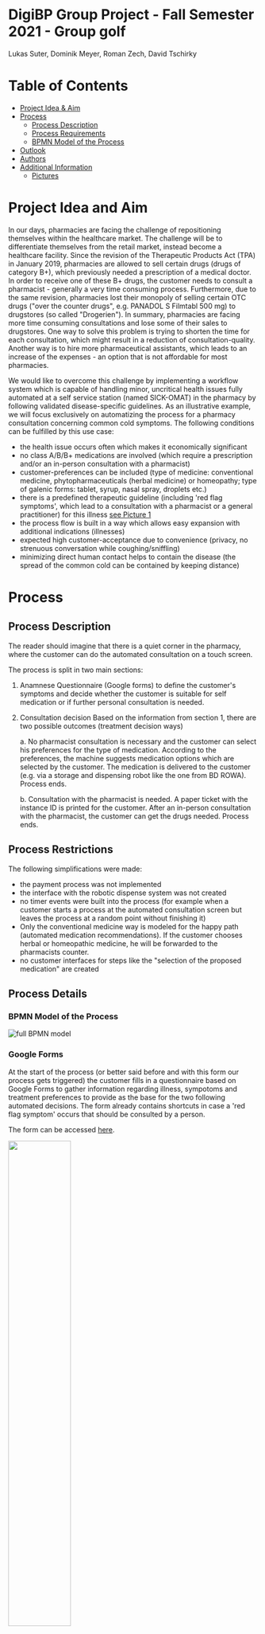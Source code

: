 # DigiBP Group Project  -  Fall Semester 2021 - Group golf
Lukas Suter, Dominik Meyer, Roman Zech, David Tschirky



# Table of Contents
- [Project Idea & Aim](#project-idea-and-aim)
- [Process](#process)
    - [Process Description](#process-description)
	- [Process Requirements](#process-requirements)
	- [BPMN Model of the Process](#bpmn-model-of-the-process)
- [Outlook](#outlook)
- [Authors](#authors)
- [Additional Information](#additional-information)
    - [Pictures](#pictures)


# Project Idea and Aim
In our days, pharmacies are facing the challenge of repositioning themselves within the healthcare market. The challenge will be to differentiate themselves from the retail market, instead become a healthcare facility. Since the revision of the Therapeutic Products Act (TPA) in January 2019, pharmacies are allowed to sell certain drugs (drugs of category B+), which previously needed a prescription of a medical doctor. In order to receive one of these B+ drugs, the customer needs to consult a pharmacist - generally a very time consuming process. Furthermore, due to the same revision, pharmacies lost their monopoly of selling certain OTC drugs ("over the counter drugs", e.g. PANADOL S Filmtabl 500 mg) to drugstores (so called "Drogerien"). In summary, pharmacies are facing more time consuming consultations and lose some of their sales to drugstores. One way to solve this problem is trying to shorten the time for each consultation, which might result in a reduction of consultation-quality. Another way is to hire more pharmaceutical assistants, which leads to an increase of the expenses - an option that is not affordable for most pharmacies.

We would like to overcome this challenge by implementing a workflow system which is capable of handling minor, uncritical health issues fully automated at a self service station (named SICK-OMAT) in the pharmacy by following validated disease-specific guidelines. As an illustrative example, we will focus exclusively on automatizing the process for a pharmacy consultation concerning common cold symptoms. The following conditions can be fulfilled by this use case:

- the health issue occurs often which makes it economically significant
- no class A/B/B+ medications are involved (which require a prescription and/or an in-person consultation with a pharmacist) 
- customer-preferences can be included (type of medicine: conventional medicine, phytopharmaceuticals (herbal medicine) or homeopathy; type of galenic forms: tablet, syrup, nasal spray, droplets etc.)
- there is a predefined therapeutic guideline (including 'red flag symptoms', which lead to a consultation with a pharmacist or a general practitioner) for this illness [see Picture 1](###picture1)
- the process flow is built in a way which allows easy expansion with additional indications (illnesses)
- expected high customer-acceptance due to convenience (privacy, no strenuous conversation while coughing/sniffling)
- minimizing direct human contact helps to contain the disease (the spread of the common cold can be contained by keeping distance)


# Process

## Process Description
The reader should imagine that there is a quiet corner in the pharmacy, where the customer can do the automated consultation on a touch screen.

The process is split in two main sections:

1. Anamnese
Questionnaire (Google forms) to define the customer's symptoms and decide whether the customer is suitable for self medication or if further personal consultation is needed. 
2. Consultation decision
Based on the information from section 1, there are two possible outcomes (treatment decision ways)

    a. No pharmacist consultation is necessary and the customer can select his preferences for the type of medication. According to the preferences, the machine suggests medication options which are selected by the customer. The medication is delivered to the customer (e.g. via a storage and dispensing robot like the one from BD ROWA). Process ends.
    
    b. Consultation with the pharmacist is needed. A paper ticket with the instance ID is printed for the customer. After an in-person consultation with the pharmacist, the customer can get the drugs needed. Process ends.

## Process Restrictions
The following simplifications were made:
- the payment process was not implemented
- the interface with the robotic dispense system was not created
- no timer events were built into the process (for example when a customer starts a process at the automated consultation screen but leaves the process at a random point without finishing it)
- Only the conventional medicine way is modeled for the happy path (automated medication recommendations). If the customer chooses herbal or homeopathic medicine, he will be forwarded to the pharmacists counter.
- no customer interfaces for steps like the "selection of the proposed medication" are created

## Process Details

### BPMN Model of the Process
![full BPMN model](https://github.com/DigiBP/Team-Golf/blob/e7fc38f122b44648b8dd4b898901827432557bee/Final_PictureBPMN_SICK-OMAT.png)

### Google Forms
At the start of the process (or better said before and with this form our process gets triggered) the customer fills in a questionnaire based on Google Forms to gather information regarding illness, sympotoms and treatment preferences to provide as the base for the two following automated decisions. The form already contains shortcuts in case a 'red flag symptom' occurs that should be consulted by a person. 

The form can be accessed [here](https://forms.gle/QF4Y9ke4k3DrpKF39).

<img src="https://github.com/DigiBP/Team-Golf/blob/5a0cdabf0c3e5d8bef11ba7b5dac2e4c9c13c501/Gforms.PNG" width="50%" height="50%">

### Loading form
With Integromat we watch out for new answers to our form every minute. If a form arrives, we add a random number (0-1000), later called key and post all answers as a message to the heroku REST API to have the answers available in Camunda. (Thanks to Maja for spotting the surplus comma in the json file).

<img src="https://github.com/DigiBP/Team-Golf/blob/d03bd487c30d068f699328e01a5ff8cd84d488c3/Integromat_GFormsLoad.PNG" width="50%" height="50%">

### Choose consultation channel
Based on the answers there is an automated decision (DMN; Hit Policy: Any) deciding the consultation channel. If the customer is over 18 years old, he has no red flag sympotoms and does not take regularly other medications, an automated medication delivery is possible (upper path/happy path). Otherwise the customer gets printed out a ticket for a counter consultation with a pharmacist because due to his handed in data, a detailled, professional anamnesis interview is needed (acc. to the [photo](https://user-images.githubusercontent.com/68386983/144747725-eb9af31f-c111-4efb-ba93-af1e028c0937.png) in the appendix). 

### Automated consultation channel
Based on the indicated symptoms and the set preferences by the user, he receives automatically (due to a DMN; Hit Policy: First) a personalized treatment suggestion (like at the counter) with all the medications needed to treat his/her cold symptoms. 
_Side note: For a real world application we would need to check first, whether the medication is available before we suggest it to the customer. This could be done by colaborating with the company of the dispensing roboter (e.g. BD ROWA) or by a colaboration with the IT-System provider (e.g. ProPharma System AG) of the pharmacy_

The customer can then decide on the medication he/she wants of the list and submit the request to an external service (e.g. a BD Rowa) who gathers the medication from some auto-store solution. As we do not have such a service available, we simplified with Integromat: A webhook checks whether a new instance is entering the process step 'Deliver Medication' and triggeres the service in Integromat whereby the ID is fetched&locked, a delivery status (in our case always OK, but in reality the actual status of the delivery) as a variable sent back to Camunda.

<img src="https://github.com/DigiBP/Team-Golf/blob/0f8b3592603f7d05f5f956c3f841e54a4b635224/Integromat_BD_Rowa_Service.PNG" width="50%" height="50%">

### Personal consultation by pharmacist channel
If personal consultation is needed we print a ticket with the key for the customer and send make all the variables from the GForms visible for the consulting pharmacist (both with a simple Camunda form in a user task).

# Outlook
The digitalized process presented in this readme is a simplified example of digitalization in a health care process. The following aspects complicate digitalization in this area:
- complexity: medicine is not an accurate science. Knowledge is mostly gained out of a (more or less) representative population that does not necessarily represent the individual accurately. Therefore additional control mechanisms are needed to protect those not represented by study populations. In our case, the model should be refined i.a. in the following aspects:
    - age: certain OTC medication is not suitable for elderly people. Differentiating only between <18 years old or older is not enough.
    - allergies: people with allergies to certain APIs (active pharmaceutical ingredients) need special attention
    - pregnancy: many OTC drugs are contraindicated during pregnancy or while breastfeeding

For further refinement of the process, the following points should be considered:
- integration of an existing anamnese REST API (e.g. Sublimd) to broaden field of use
- after completing self-anamnese which requires further consultation with the pharmacist, user data could be transmitted to pharmacist via webservice or interface with the pharmacy management system
- connect automated system with the pharmacy management system (contains customer data and medication history of known customers, stock information, prices)
    - customer data: if the customer could for example use a customer card barcode to log in to the automated system, information like age, other medication or allergies would be available to the automated system
    - stock information and prices: an integration of the stock database enables - instead of suggesting the same nose spray for every customer with a congested nose - medication suggestions dependent on the current availability, expiration date of products in stock or the margin from current purchasing conditions.
    - in this case, data privacy/security becomes an issue: medical data is particularly worth protecting. in our example, the process is kept anonymous.
- in principle, extensions for data gathering (measurement of basic biomarkes such as body temperature or blood pressure) could be added via sensors attached to the machine
- fun, interactive 3D animations of a human body might help the customer to indicate where he/she has got problems (like pain or rash)
- sound examples (sound of dry, irritable coughing vs. productive cough with mucus) or pictures (dermatological problems) could be presented to the customer, to help him self-diagnose
- in times of COVID-19, the selection of predefined symptoms could redirect the customer to a COVID test reservation tool

Instead of Google Forms, the implementation of a chatbot would be possible for the purpose of information gathering (anamnese). The chatbot could work with voice recognition. Technically it was easier to not implement a chatbot. It would include quite some programming to serve the same purpose as the Google Forms we used.
Medical anamnese is a highly complex procedure. The use of AI is an interesting approach. The more narrow the area of diagnosis is, the easier it is to train a model (e.g. detection of breast cancer in mammography pictures). For now, a broad spectrum of possible diagnoses requires the cooperation of human experience with artificial intelligence. For now.
After all, the solution presented here could as well be used as a self-dieagnosis tool combined with a webshop.


# Additional Information

## Abbreviations, Definitions
Expression | Explanation
| :------------- | :-------------
API | active pharmaceutical ingredient = the chemical that causes the therapeutic effect
red flag symptom | a symptom of an illness which requires thorough (differential) diagnosis
OTC drug | over the counter drugs = drugs that can be bought in pharmacies without a doctor's prescription
drug category | categories A, B, B+, C, D. Drugs are categorized in the approval process by the Swiss Agency for Therapeutic Products (Swissmedic). For drugs of lists A and B, a prescription is always needed. B+ requires at least a personal consultation with a pharmacist. C drugs will be listed B+ or D in the next few years and they require a consultation with a pharmacy employee. D drugs can also be sold in "Drogerien".
galenic form | pharmaceutical formulation, which can be a tablet, capsule, sirup, eye drops, etc.
BD Rowa | robotic system in modern pharmacies to store and automatically dispense drugs [see video](https://www.youtube.com/watch?v=erayPdbMNu0)

## Pictures
### Picture1
![Anamnese](https://user-images.githubusercontent.com/68386983/144747725-eb9af31f-c111-4efb-ba93-af1e028c0937.png)
_Selbstmedikation für die Kitteltasche, K. Lennecke/K. Hagel, 7. Auflage, Deutscher Apotheker Verlag_
